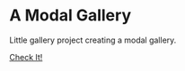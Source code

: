 # A Modal Gallery

Little gallery project creating a modal gallery.

<a href="http://amytangcodes.github.io/modal_gallery">Check It!</a>
